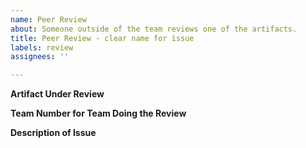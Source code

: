 ```yaml
---
name: Peer Review
about: Someone outside of the team reviews one of the artifacts.
title: Peer Review - clear name for issue
labels: review
assignees: ''

---
```


**Artifact Under Review**

**Team Number for Team Doing the Review**

**Description of Issue**
